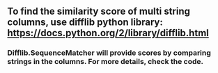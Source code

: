 ## To find the similarity score of multi string columns, use difflib python library: https://docs.python.org/2/library/difflib.html

### Difflib.SequenceMatcher will provide scores by comparing strings in the columns. For more details, check the code. 

